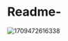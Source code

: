 # Readme-
![1709472616338](https://github.com/RaushanKumarRam/Readme-/assets/155997336/8062beb1-ffd2-4977-8663-09c4b50e9e66)
